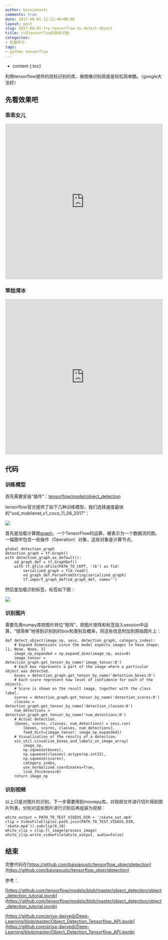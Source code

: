 ```yaml
---
author: baixiaoustc
comments: true
date: 2017-08-01 12:12:46+00:00
layout: post
slug: 2017-08-01-try-tensorflow-to-detect-object
title: 小试tensorflow的目标识别
categories:
- 机器学习
tags:
- python tensorflow
---
```




* content 
{:toc}



利用tensorflow提供的目标识别的库，做图像识别简直是轻松简单酷。（google大法好）

## 先看效果吧

### 乖乖女儿


<iframe height="498" width="100%" src="http://player.youku.com/embed/XMjkzNzUzMjc0OA==" frameborder="0"> </iframe>

### 笨拙滑冰

<iframe height="498" width="100%" src="http://player.youku.com/embed/XMjkzNzUzNjExMg==" frameborder="0"> </iframe>

## 代码

### 训练模型

首先需要安装“插件”：[tensorflow/model/object_detection](https://github.com/tensorflow/models/blob/master/object_detection/g3doc/installation.md)

tensorflow官方提供了如下几种训练模型，我们选择速度最快的“ssd_mobilenet_v1_coco_11_06_2017”：

![](http://oiz85bhef.bkt.clouddn.com/image/Jietu20170801-185303@2x.jpg)

首先是加载计算图[graph](https://www.tensorflow.org/api_docs/python/tf/Graph)。一个TensorFlow的运算，被表示为一个数据流的图。一幅图中包含一些操作（Operation）对象，这些对象是计算节点。

    global detection_graph
    detection_graph = tf.Graph()
    with detection_graph.as_default():
        od_graph_def = tf.GraphDef()
        with tf.gfile.GFile(PATH_TO_CKPT, 'rb') as fid:
            serialized_graph = fid.read()
            od_graph_def.ParseFromString(serialized_graph)
            tf.import_graph_def(od_graph_def, name='')
            
然后是加载识别标签，标签如下图：

![](http://oiz85bhef.bkt.clouddn.com/image/Jietu20170801-193009@2x.jpg)

### 识别图片

需要先用numpy库把图片转位“矩阵”，把图片矩阵和标签投入session中运算，“很简单”地得到识别到的box和类别及概率，将这些信息附加到原始图片上：

	def detect_object(image_np, sess, detection_graph, category_index):
	    # Expand dimensions since the model expects images to have shape: [1, None, None, 3]
	    image_np_expanded = np.expand_dims(image_np, axis=0)
	    image_tensor = detection_graph.get_tensor_by_name('image_tensor:0')
	    # Each box represents a part of the image where a particular object was detected.
	    boxes = detection_graph.get_tensor_by_name('detection_boxes:0')
	    # Each score represent how level of confidence for each of the objects.
	    # Score is shown on the result image, together with the class label.
	    scores = detection_graph.get_tensor_by_name('detection_scores:0')
	    classes = detection_graph.get_tensor_by_name('detection_classes:0')
	    num_detections = detection_graph.get_tensor_by_name('num_detections:0')
	    # Actual detection.
	    (boxes, scores, classes, num_detections) = sess.run(
	        [boxes, scores, classes, num_detections],
	        feed_dict={image_tensor: image_np_expanded})
	    # Visualization of the results of a detection.
	    vis_util.visualize_boxes_and_labels_on_image_array(
	        image_np,
	        np.squeeze(boxes),
	        np.squeeze(classes).astype(np.int32),
	        np.squeeze(scores),
	        category_index,
	        use_normalized_coordinates=True,
	        line_thickness=8)    
	    return image_np

### 识别视频

以上只是对图片的识别，下一步需要用到moviepy库。对视频文件进行切片得到图片列表，分别对这些图片进行识别后再组装为视频：

    white_output = PATH_TO_TEST_VIDEOS_DIR + '/skate_out.mp4'
    clip = VideoFileClip(os.path.join(PATH_TO_TEST_VIDEOS_DIR, 'skate.mp4')).subclip(0,10)
    white_clip = clip.fl_image(process_image)
    white_clip.write_videofile(white_output, audio=False)


## 结束

完整代码在[https://github.com/baixiaoustc/tensorflow_objectdetection](https://github.com/baixiaoustc/tensorflow_objectdetection)

参考：

[https://github.com/tensorflow/models/blob/master/object_detection/object_detection_tutorial.ipynb](https://github.com/tensorflow/models/blob/master/object_detection/object_detection_tutorial.ipynb)

[https://github.com/priya-dwivedi/Deep-Learning/blob/master/Object_Detection_Tensorflow_API.ipynb](https://github.com/priya-dwivedi/Deep-Learning/blob/master/Object_Detection_Tensorflow_API.ipynb)
